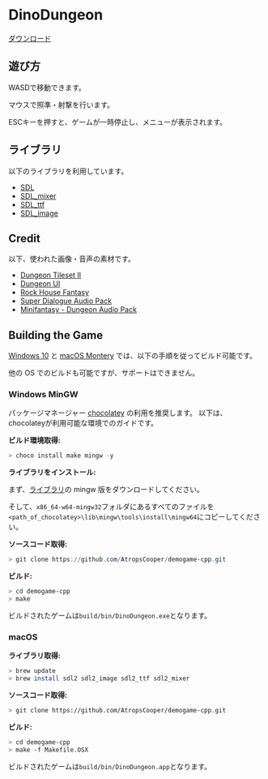 # DinoDungeon

[ダウンロード](https://github.com/AtropsCooper/demogame-cpp/releases)

## 遊び方

WASDで移動できます。

マウスで照準・射撃を行います。

ESCキーを押すと、ゲームが一時停止し、メニューが表示されます。

## ライブラリ

以下のライブラリを利用しています。

* [SDL](https://github.com/libsdl-org/SDL)
* [SDL_mixer](https://github.com/libsdl-org/SDL_mixer)
* [SDL_ttf](https://github.com/libsdl-org/SDL_ttf)
* [SDL_image](https://github.com/libsdl-org/SDL_image)

## Credit

以下、使われた画像・音声の素材です。

* [Dungeon Tileset II](https://0x72.itch.io/dungeontileset-ii)
* [Dungeon UI](https://0x72.itch.io/dungeonui)
* [Rock House Fantasy](https://waldemarcleaver.itch.io/rock-house-fantasy)
* [Super Dialogue Audio Pack](https://dillonbecker.itch.io/sdap)
* [Minifantasy - Dungeon Audio Pack](https://leohpaz.itch.io/minifantasy-dungeon-sfx-pack)

## Building the Game

[Windows 10](#windows-mingw) と [macOS Montery](#macos) では、以下の手順を従ってビルド可能です。

他の OS でのビルドも可能ですが、サポートはできません。

### Windows MinGW

パッケージマネージャー [chocolatey](https://chocolatey.org/) の利用を推奨します。
以下は、chocolateyが利用可能な環境でのガイドです。

**ビルド環境取得:**

```powershell
> choco install make mingw -y
```

**ライブラリをインストール:**

まず、[ライブラリ](#ライブラリ)の mingw 版をダウンロードしてください。

そして、`x86_64-w64-mingw32`フォルダにあるすべてのファイルを`<path_of_chocolatey>\lib\mingw\tools\install\mingw64`にコピーしてください。

**ソースコード取得:**

```powershell
> git clone https://github.com/AtropsCooper/demogame-cpp.git
```

**ビルド:**

```powershell
> cd demogame-cpp
> make
```

ビルドされたゲームは`build/bin/DinoDungeon.exe`となります。

### macOS

**ライブラリ取得:**

```bash
> brew update
> brew install sdl2 sdl2_image sdl2_ttf sdl2_mixer
```

**ソースコード取得:**

```bash
> git clone https://github.com/AtropsCooper/demogame-cpp.git
```

**ビルド:**

```bash
> cd demogame-cpp
> make -f Makefile.OSX
```

ビルドされたゲームは`build/bin/DinoDungeon.app`となります。

